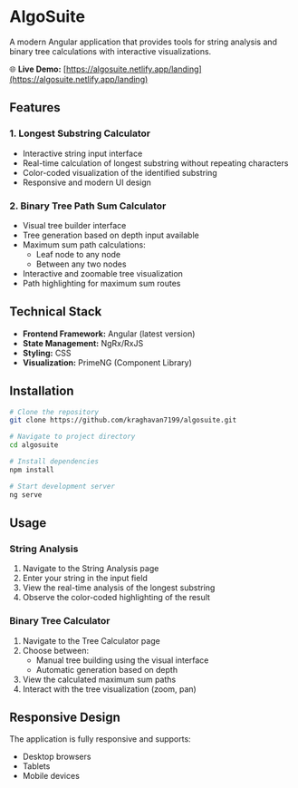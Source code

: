 # AlgoSuite

A modern Angular application that provides tools for string analysis and binary tree calculations with interactive visualizations.

🌐 **Live Demo:** [https://algosuite.netlify.app/landing](https://algosuite.netlify.app/landing)

## Features

### 1. Longest Substring Calculator
- Interactive string input interface
- Real-time calculation of longest substring without repeating characters
- Color-coded visualization of the identified substring
- Responsive and modern UI design

### 2. Binary Tree Path Sum Calculator
- Visual tree builder interface
- Tree generation based on depth input available
- Maximum sum path calculations:
  - Leaf node to any node
  - Between any two nodes
- Interactive and zoomable tree visualization
- Path highlighting for maximum sum routes

## Technical Stack

- **Frontend Framework:** Angular (latest version)
- **State Management:** NgRx/RxJS
- **Styling:** CSS
- **Visualization:** PrimeNG (Component Library)

## Installation

```bash
# Clone the repository
git clone https://github.com/kraghavan7199/algosuite.git

# Navigate to project directory
cd algosuite

# Install dependencies
npm install

# Start development server
ng serve
```

## Usage

### String Analysis
1. Navigate to the String Analysis page
2. Enter your string in the input field
3. View the real-time analysis of the longest substring
4. Observe the color-coded highlighting of the result

### Binary Tree Calculator
1. Navigate to the Tree Calculator page
2. Choose between:
   - Manual tree building using the visual interface
   - Automatic generation based on depth
3. View the calculated maximum sum paths
4. Interact with the tree visualization (zoom, pan)

## Responsive Design

The application is fully responsive and supports:
- Desktop browsers
- Tablets
- Mobile devices
